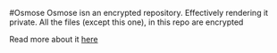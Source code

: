 #Osmose
Osmose isn an encrypted repository. Effectively rendering it private. 
All the files (except this one), in this repo are encrypted

Read more about it [here](http://www.amitshanbhag.com/post/51599400558/encrypting-files-on-git-poor-mans-private-git)
